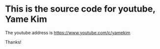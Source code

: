 # This is the source code for youtube, Yame Kim

The youtube address is https://www.youtube.com/c/yamekim

Thanks!